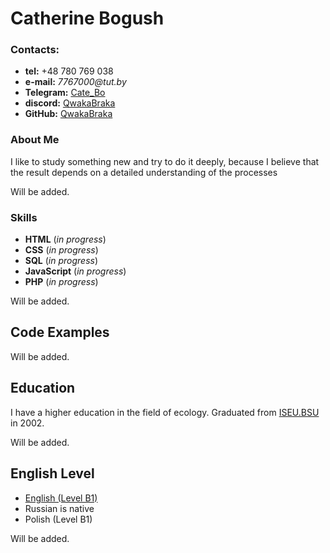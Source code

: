 #  Catherine Bogush
### Contacts:
* **tel:** +48 780 769 038
* **e-mail:** _7767000@tut.by_
* **Telegram:** [Cate_Bo](@Cate_Bo)
* **discord:** [QwakaBraka](qwakabraka3514)
* **GitHub:** [QwakaBraka](https://github.com/QwakaBraka/rsschool-cv.git)
### About Me
I like to study something new and try to do it deeply, because I believe that the result depends on a detailed understanding of the processes

Will be added.
### Skills
* **HTML** (_in progress_)
* **CSS** (_in progress_)
* **SQL** (_in progress_)
* **JavaScript** (_in progress_)
* **PHP** (_in progress_)
  
Will be added.
## Code Examples
Will be added.
## Education
I have a higher education in the field of ecology. Graduated from  [ISEU.BSU](https://www.iseu.bsu.by/ru/) in 2002. 

Will be added.
## English Level
* [English (Level B1)](https://examinator.epam.com/passing/attendances/1268618)
* Russian is native
* Polish (Level B1)

Will be added.
